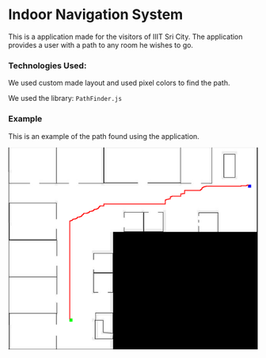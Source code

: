 # Indoor Navigation System

This is a application made for the visitors of IIIT Sri City. The application provides a user with a path to any room he wishes to go.



### Technologies Used:

We used custom made layout and used pixel colors to find the path.

We used the library: `PathFinder.js`



### Example

This is an example of the path found using the application.

![](sc.png)

